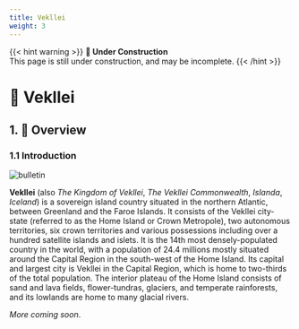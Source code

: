 ```yaml
---
title: Vekllei
weight: 3
---
```


{{< hint warning >}}
**🚚 Under Construction**  
This page is still under construction, and may be incomplete.
{{< /hint >}}

# 🌺 Vekllei

## 1. 📄 Overview

### 1.1 Introduction

![bulletin](/images/railmap.jpg)

**Vekllei** (also *The Kingdom of Vekllei*, *The Vekllei Commonwealth*, *Islanda*, *Iceland*) is a sovereign island country situated in the northern Atlantic, between Greenland and the Faroe Islands. It consists of the Vekllei city-state (referred to as the Home Island or Crown Metropole), two autonomous territories, six crown territories and various possessions including over a hundred satellite islands and islets. It is the 14th most densely-populated country in the world, with a population of 24.4 millions mostly situated around the Capital Region in the south-west of the Home Island. Its capital and largest city is Vekllei in the Capital Region, which is home to two-thirds of the total population. The interior plateau of the Home Island consists of sand and lava fields, flower-tundras, glaciers, and temperate rainforests, and its lowlands are home to many glacial rivers.

*More coming soon*.
